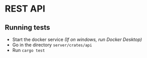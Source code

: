 # REST API

## Running tests

- Start the docker service *(If on windows, run Docker Desktop)*
- Go in the directory `server/crates/api`
- Run `cargo test`
